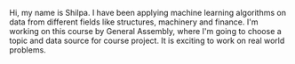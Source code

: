 Hi, my name is Shilpa. I have been applying machine learning algorithms on data from different fields like structures, machinery and finance. I'm working on this course by General Assembly, where I'm going to choose a topic and data source for course project. It is exciting to work on real world problems.
